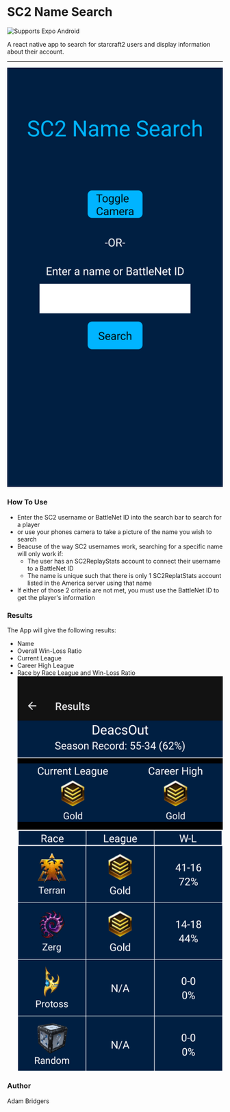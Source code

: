# SC2 Name Search
<p><img alt="Supports Expo Android" longdesc="Supports Expo Android" src="https://img.shields.io/badge/Android-4630EB.svg?style=flat-square&logo=ANDROID&labelColor=A4C639&logoColor=fff" />
<p>
A react native app to search for starcraft2 users and display information about their account. 

---
<img src = './images/homeScreen.png'/>

### How To Use
  * Enter the SC2 username or BattleNet ID into the search bar to search for a player
  * or use your phones camera to take a picture of the name you wish to search
  * Beacuse of the way SC2 usernames work, searching for a specific name will only work if:
    * The user has an SC2ReplayStats account to connect their username to a BattleNet ID
    * The name is unique such that there is only 1 SC2ReplatStats account listed in the America server using that name
  * If either of those 2 criteria are not met, you must use the BattleNet ID to get the player's information
### Results
  The App will give the following results:
  * Name
  * Overall Win-Loss Ratio
  * Current League
  * Career High League
  * Race by Race League and Win-Loss Ratio
  ![Results](./images/exampleData.png)

  ### Author
  Adam Bridgers